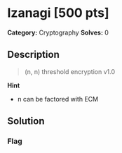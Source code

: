 # Izanagi [500 pts]

**Category:** Cryptography
**Solves:** 0

## Description
>(n, n) threshold encryption v1.0

**Hint**
* n can be factored with ECM

## Solution

### Flag

